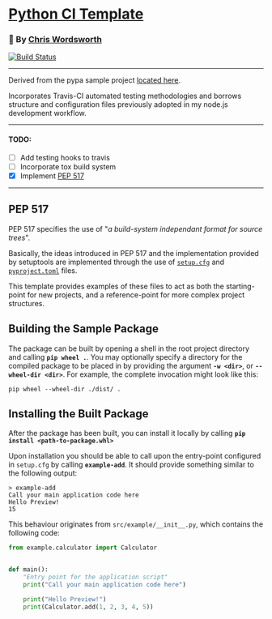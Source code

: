 # [Python CI Template][git]
### :bust_in_silhouette: By [Chris Wordsworth][author]

[![Build Status][build.svg]][travis]

---

Derived from the pypa sample project [located here][pypa/sample].

Incorporates Travis-CI automated testing methodologies and borrows structure and configuration files previously adopted in my node.js development workflow.

---

#### TODO:
- [ ] Add testing hooks to travis
- [ ] Incorporate tox build system
- [x] Implement [PEP 517][517]
---

## PEP 517
PEP 517 specifies the use of "*a build-system independant format for source trees*".

Basically, the ideas introduced in PEP 517 and the implementation provided by setuptools are implemented through the use of [`setup.cfg`][setup.cfg] and [`pyproject.toml`][pyproject.toml] files.

This template provides examples of these files to act as both the starting-point for new projects, and a reference-point for more complex project structures.

## Building the Sample Package
The package can be built by opening a shell in the root project directory and calling **`pip wheel .`**.
You may optionally specify a directory for the compiled package to be placed in by providing the argument **`-w <dir>`**, or **`--wheel-dir <dir>`**. For example, the complete invocation might look like this:

```
pip wheel --wheel-dir ./dist/ .
```

## Installing the Built Package
After the package has been built, you can install it locally by calling **`pip install <path-to-package.whl>`**

Upon installation you should be able to call upon the entry-point configured in `setup.cfg` by calling **`example-add`**. It should provide something similar to the following output:
```
> example-add
Call your main application code here
Hello Preview!
15
```
This behaviour originates from `src/example/__init__.py`, which contains the following code:
```python
from example.calculator import Calculator


def main():
    "Entry point for the application script"
    print("Call your main application code here")

    print("Hello Preview!")
    print(Calculator.add(1, 2, 3, 4, 5))

```

[git]: https://github.com/cmw278/python-template
[author]: https://github.com/cmw278/
[build.svg]: https://travis-ci.com/cmw278/python-template.svg?branch=master "Travis-CI build status"
[travis]: https://travis-ci.com/cmw278/python-template

[pypa/sample]: https://github.com/pypa/sampleproject "PyPA sample project"
[517]: https://www.python.org/dev/peps/pep-0517 "Uses `setup.cfg` and `pyproject.toml`"

[setup.cfg]: https://setuptools.readthedocs.io/en/latest/setuptools.html#id52 "The setuptools specification for a setup.cfg file"
[pyproject.toml]: https://setuptools.readthedocs.io/en/latest/setuptools.html#id53 "The setuptools specification for a pyproject.toml file"
